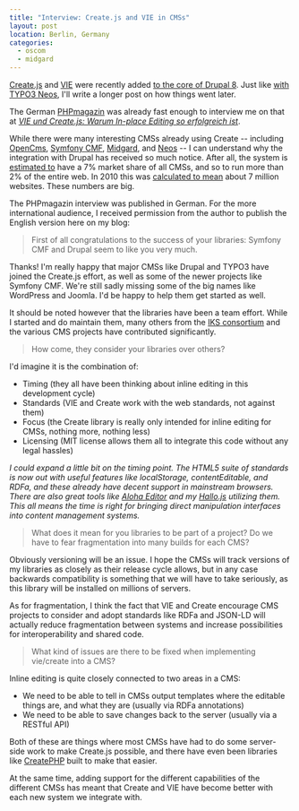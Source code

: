 ```yaml
---
title: "Interview: Create.js and VIE in CMSs"
layout: post
location: Berlin, Germany
categories:
  - oscom
  - midgard
---
```

[Create.js](http://createjs.org/) and [VIE](http://viejs.org/) were recently added [to the core of Drupal 8](http://drupal.org/node/1849526). Just like [with TYPO3 Neos](http://bergie.iki.fi/blog/typo3-neos-and-createjs/), I'll write a longer post on how things went later.

The German [PHPmagazin](http://it-republik.de/php/php-magazin-ausgaben/ZF2-000528.html) was already fast enough to interview me on that at _[VIE und Create.js: Warum In-place Editing so erfolgreich ist](http://it-republik.de/php/news/VIE-und-Create.js-Warum-In-place-Editing-so-erfolgreich-ist-065930.html)_.

While there were many interesting CMSs already using Create -- including [OpenCms](http://www.opencms.org/en/), [Symfony CMF](http://cmf.symfony.com/), [Midgard](http://midgard-project.org/midcom/), and [Neos](http://neos.typo3.org/) -- I can understand why the integration with Drupal has received so much notice. After all, the system is [estimated to](http://w3techs.com/technologies/details/cm-drupal/all/all) have a 7% market share of all CMSs, and so to run more than 2% of the entire web. In 2010 this was [calculated to mean](http://engineindustries.com/blog/jason/how-many-websites-use-drupal-lets-estimate-number-part-one) about 7 million websites. These numbers are big.

The PHPmagazin interview was published in German. For the more international audience, I received permission from the author to publish the English version here on my blog:

> First of all congratulations to the success of your libraries: Symfony CMF and Drupal seem to like you very much.

Thanks! I'm really happy that major CMSs like Drupal and TYPO3 have joined the Create.js effort, as well as some of the newer projects like Symfony CMF. We're still sadly missing some of the big names like WordPress and Joomla. I'd be happy to help them get started as well.

It should be noted however that the libraries have been a team effort. While I started and do maintain them, many others from the [IKS consortium](http://www.iks-project.eu/) and the various CMS projects have contributed significantly.

> How come, they consider your libraries over others?

I'd imagine it is the combination of:

* Timing (they all have been thinking about inline editing in this development cycle)
* Standards (VIE and Create work with the web standards, not against them)
* Focus (the Create library is really only intended for inline editing for CMSs, nothing more, nothing less)
* Licensing (MIT license allows them all to integrate this code without any legal hassles)

*I could expand a little bit on the timing point. The HTML5 suite of standards is now out with useful features like localStorage, contentEditable, and RDFa, and these already have decent support in mainstream browsers. There are also great tools like [Aloha Editor](http://aloha-editor.org/) and my [Hallo.js](http://hallojs.org/) utilizing them. This all means the time is right for bringing direct manipulation interfaces into content management systems.*

> What does it mean for you libraries to be part of a project? Do we have to fear fragmentation into many builds for each CMS?

Obviously versioning will be an issue. I hope the CMSs will track versions of my libraries as closely as their release cycle allows, but in any case backwards compatibility is something that we will have to take seriously, as this library will be installed on millions of servers.

As for fragmentation, I think the fact that VIE and Create encourage CMS projects to consider and adopt standards like RDFa and JSON-LD will actually reduce fragmentation between systems and increase possibilities for interoperability and shared code.

> What kind of issues are there to be fixed when implementing vie/create into a CMS?

Inline editing is quite closely connected to two areas in a CMS:

* We need to be able to tell in CMSs output templates where the editable things are, and what they are (usually via RDFa annotations)
* We need to be able to save changes back to the server (usually via a RESTful API)

Both of these are things where most CMSs have had to do some server-side work to make Create.js possible, and there have even been libraries like [CreatePHP](https://github.com/flack/createphp) built to make that easier.

At the same time, adding support for the different capabilities of the different CMSs has meant that Create and VIE have become better with each new system we integrate with.
